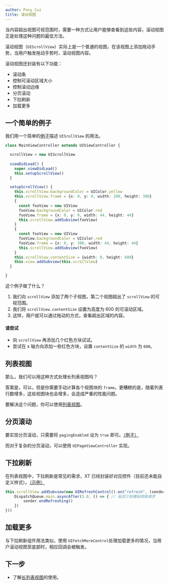 ```yaml
---
author: Pony Cui
title: 滚动视图
---
```


当内容超出视图可视范围时，需要一种方式让用户能够查看到这些内容，滚动视图正是处理这种问题的最佳方法。

滚动视图（```UIScrollView```）实际上是一个普通的视图，在该视图上添加拖动手势，当用户触发拖动手势时，滚动视图内容。

滚动视图还封装有以下功能：

* 滚动条
* 控制可滚动区域大小
* 控制滚动边缘
* 分页滚动
* 下拉刷新
* 加载更多

## 一个简单的例子

我们用一个简单的[例子](https://jsbin.com/firequg/edit?js,output)描述 ```UISrollView``` 的用法。

```typescript
class MainViewController extends UIViewController {

  scrollView = new UIScrollView
  
  viewDidLoad() {
    super.viewDidLoad()
    this.setupScrollView()
  }

  setupScrollView() {
    this.scrollView.backgroundColor = UIColor.yellow
    this.scrollView.frame = {x: 0, y: 0, width: 200, height: 300}
    {
      const fooView = new UIView
      fooView.backgroundColor = UIColor.red
      fooView.frame = {x: 0, y: 0, width: 44, height: 44}
      this.scrollView.addSubview(fooView)
    }
    {
      const fooView = new UIView
      fooView.backgroundColor = UIColor.red
      fooView.frame = {x: 0, y: 300, width: 44, height: 44}
      this.scrollView.addSubview(fooView)
    }
    this.scrollView.contentSize = {width: 0, height: 600}
    this.view.addSubview(this.scrollView)
  }

}
```

这个例子做了什么？

1. 我们向 ```scrollView``` 添加了两个子视图，第二个视图超出了 ```scrollView``` 的可视范围。
2. 我们将 ```scrollView.contentSize``` 设置为高度为 600 的可滚动区域。
3. 这样，用户就可以通过拖动的方式，查看超出区域的内容。

#### 请尝试

* 向 ```scrollView``` 再添加几个红色方块试试。
* 尝试在 x 轴方向添加一些红色方块，设置 ```contentSize``` 的 ```width``` 为 ```600```。

## 列表视图

那么，我们可以用这种方式处理长列表视图吗？

答案是，可以，但是你需要手动计算各个视图块的 ```frame```。更糟糕的是，随着列表行数增多，这些视图块也会增多，会造成严重的性能问题。

要解决这个问题，你可以使用[列表视图](TableView.md)。

## 分页滚动

要实现分页滚动，只需要将 ```pagingEnabled``` 设为 ```true``` 即可。[（例子）](https://jsbin.com/mituwej/edit?js,output)

而对于复杂的分页滚动，可以使用 ```UIPageViewController``` 实现。

## 下拉刷新

在列表视图中，下拉刷新是常见的需求，XT 已经封装好对应控件（目前还未能自定义样式）。[（示例）](https://jsbin.com/bonorum/edit?js,output)

```typescript
this.scrollView.addSubview(new UIRefreshControl().on("refresh", (sender: UIRefreshControl) => {
    DispatchQueue.main.asyncAfter(3.0, () => { // 延迟三秒模拟网络请求
        sender.endRefreshing()
    })
}))
```

## 加载更多

与下拉刷新组件用法类似，使用 ```UIFetchMoreControl```处理加载更多的情况，当用户滚动视图至底部时，相应回调会被触发。

## 下一步

* 了解[长列表视图](guide-tableview.md)的使用。
